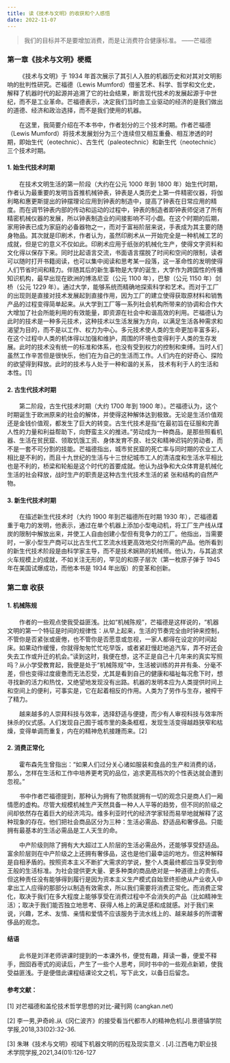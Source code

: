 ```yaml
---
title: 读《技术与文明》的收获和个人感悟
date: 2022-11-07
---
```


> 我们的目标并不是要增加消费，而是让消费符合健康标准。                               ——芒福德

<!--more-->


### 第一章《技术与文明》梗概
&emsp;&emsp;《技术与文明》于 1934 年首次展示了其引人入胜的机器历史和对其对文明影响的批判性研究。芒福德（Lewis Mumford）借鉴艺术、科学、哲学和文化史，解释了机器时代的起源并追溯了它的社会结果，断言现代技术的发展起源于中世纪，而不是工业革命。芒福德表示，决定我们当时由工业驱动的经济的是我们做出的道德、经济和政治选择，而不是我们使用的机器。

&emsp;&emsp;在这里，我简要介绍在不本书中，作者划分的三个技术时期。作者芒福德（Lewis Mumford）将技术发展划分为三个连续但又相互重叠、相互渗透的时期，即始生代（eotechnic）、古生代（paleotechnic）和新生代（neotechnic）三个技术时期。
#### 1. 始生代技术时期
&emsp;&emsp;在技术文明生活的第一阶段（大约在公元 1000 年到 1800 年）始生代时期，作者认为最重要的发明当首推机械钟表，钟表是人类历史上第一件精密仪器，将伽利略和惠更斯提出的钟摆理论应用到钟表的制造中，提高了钟表在日常应用的精度。而在调节钟表内部的传动和运动的过程中，钟表的制造者即钟表师促进了所有精密机械仪器的发展，所以钟表制造业的间接影响不可小觑。在这个时期的后期，家用钟表已成为家庭的必备器物之一，而对于富裕阶层来说，手表成为其主要的随身物品。其次就是印刷术，作者认为，虽然印刷术从一开始完全是一种机械工艺的成就，但是它的意义不仅如此。印刷术应用于纸张的机械化生产，使得文字资料和文化得以保存下来。同时比起语言交流，书面语言摆脱了时间和空间的限制，读者可以随时打开书籍阅读，也可以集中阅读和思考某一段落，这一革命性的发明使得人们节省时间和精力。伴随其后的新生事物是大学的诞生，大学作为跨国性的传播知识机构，最早出现在欧洲的博洛尼亚（公元 1100 年），巴黎（公元 1150 年）剑桥（公元 1229 年）。通过大学，能够系统而精确地探索科学和艺术。而对于工厂的出现则是直接对技术发展起到直接作用，因为工厂的建立使得获取原材料和销售产品的过程变得简单起来。从大学到工厂等一系列社会机构所带来的协调和合作大大增加了社会所能利用的有效能量，即资源在社会中和谐高效的利用。芒福德认为此时的技术是一种多元技术，这种技术以生活发展为方向，以满足生活各种需求和渴望为目的，而不是以工作、权力为中心。多元技术使人类的生命更加丰富多彩，在这个过程中人类的机体得以加强和维护，周围的环境也变得利于人类的生存发展。此时的技术没有统一的标准和体系，也没有受到权力的控制和束缚。当时人们虽然工作辛苦但是很快乐，他们在为自己的生活而工作。人们内在的好奇心、探险的欲望得到释放。此时的技术与人处于一种和谐的关系， 技术有利于人的生活和本性。[1]
#### 2. 古生代技术时期
&emsp;&emsp;第二阶段，古生代技术时期（大约 1700 年到 1900 年）。芒福德认为，这个时期诞生于欧洲原来的社会的解体，并使得这种解体达到极致。无论是生活价值观还是金钱价值观，都发生了巨大的转变。古生代技术是指“在最初旨在征服和完善人性的力量和利益帮助下，向野蛮主义的推进。”劳动成为一种商品，是那些照看机器、生活在贫民窟、领取饥饿工资、身体发育不良、社交和精神迟钝的劳动者，而不是一套不可分割的技能。芒福德指出，城市贫民窟的死亡率与同时期的农业工人相比是不利的，而且十九世纪的生活与十三世纪城市工人的清洁度和生活水平相比也是不利的，桥梁和轮船是这个时代的首要成就。他认为战争和大众体育是机械化生活的社会释放，战时生产的职责是这种古生代技术生活的紧
张和结构的自然产物。
#### 3. 新生代技术时期
&emsp;&emsp;在描述新生代技术时（大约 1900 年到芒福德所在时期 1930 年），芒福德着重于电力的发明，他表示，通过在单个机器上添加小型电动机，将工厂生产线从煤炭的限制中解放出来，并使工人自由创建小型但有竞争力的工厂。他指出，当需要时，一家小型生产商可以比古生代工艺流水线更高效地交付所需的产品。他所看到的新生代技术阶段是由科学家主导，而不是技术娴熟的机械师。他认为，与其追求火车规模上的成就，不如关注无形的，罕见的和原子层次（第一枚原子弹于 1945 年在美国试爆成功，而他本书是 1934 年出版）的变革和创新。
### 第二章 收获
#### 1. 机械陈规
&emsp;&emsp;作者的一些观点使我受益匪浅。比如“机械陈规”，芒福德是这样说的，“机器文明的第一个特征是时间的规律性：从早上起来，生活的节奏完全由时钟来控制，不管你是否紧张或疲倦，也不管你是否愿意或忽视，一家人都得在设定的时间起床。如果动作缓慢，你就得匆匆忙忙吃早饭，或者紧赶慢赶地追汽车，弄不好还会失去工作或升迁的机会。”读到这时，我便在想，这不正是自己十几年来的真实写照吗？从小学受教育起，我便是处于“机械陈规”中，生活被训练的井井有条、分毫不差，但也变得过度疲惫而无法忍受，尤其是看到自己的健康和福祉每况愈下时，想寻找新的活力和热忱，又绝望地发现没有出路。机器的发明本应为人类提供时间上和空间上的便利，可事实是，它在起着相反的作用。人类为了劳作与生存，被榨干了精力。

&emsp;&emsp;越来越多的人崇拜科技与效率，选择舒适与便捷，而少有人审视科技与效率所抹杀的仪式感。人们发现自己囿于城市里的条条框框，发现生活变得越趋狭窄和枯燥，变得单调而重复，内在的精神危机接踵而来。[2]
#### 2. 消费正常化
&emsp;&emsp;霍布森先生曾指出：“如果人们过分关心诸如服装和食品的生产和消费的话，那么，怎样在生活和工作中培养更考究的品位，追求更高档次的个性表达就会遭到忽视。”

&emsp;&emsp;书中作者芒福德提到，那种认为拥有了物质就拥有一切的观念只是商人们一厢情愿的虚构。尽管大规模机械生产天然具备一种人人平等的趋势，但不同的阶级之间却依然存在着巨大的经济鸿沟。维多利亚时代的经济学家轻而易举地就解释了这种现象的存在。他们把社会商品区分为三种：生活必需品、舒适品和奢侈品。只能拥有最基本的生活必需品是工人天生的命。

&emsp;&emsp;中产阶级则除了拥有大大超过工人阶层的生活必需品外，还能够享受舒适品。富余阶层则在中产阶级之上还拥有奢侈品，这也是他们最幸运的地方。但这种解释是自相矛盾的。按照资本主义不断扩大需求的学说，整个人类最终都应当享受到帝王般的生活标准。为社会提供更大量、更多种类的商品绝对是一种道德上的责任。但这种责任没有能够得到履行是因为资本主义生产模式自始至终拒绝从产业收入中拿出工人应得的那部分以制造有效需求，所以我们需要将消费正常化。而消费正常化，取决于我们在多大程度上能够享受在消费过程中不会消失的产品（比如精神生活）；取决于我们能否独立地思考、获得人格上的满足感和成就感。对于我们来说，兴趣，艺术、友情、亲情和爱情不应该服务于流水线上的、越来越多的所谓奢侈品的观念。
#### 结语
&emsp;&emsp;此书是刘洋老师讲课时提到的一本课外书，便觉有趣，拜读一番，便爱不释手，囫囵吞枣式的阅读后，产生了一些个人思考，同时书中的一些观点新颖，使我受益匪浅。于是便借此课程结课论文之机，写下此文，以备日后留念。
#### 参考文献：
[1] 对芒福德和盖伦技术哲学思想的对比-藏刊网 (cangkan.net)

[2] 李一男,尹奇岭.从《冈仁波齐》的接受看当代都市人的精神危机[J].景德镇学院学报,2018,33(02):32-36.

[3] 朱琳《技术与文明》视域下机器文明的历程及现实意义 . [J].江西电力职业技术学院学报,2021,34(01):126-127

